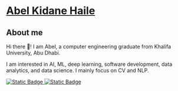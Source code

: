 # [Abel Kidane Haile](https://github.com/AbelKidaneHaile)

<p align="center">
  <!--img width="50%"  src="https://github-readme-stats.vercel.app/api?username=AbelKidaneHaile&count_private=true&show_icons=true&include_all_commits=false&hide_border=true&hide_title=true" />
  <img width="42%"  src="https://github-readme-streak-stats.herokuapp.com/?user=AbelKidaneHaile&hide_border=true" /-->
 
</p>




## About me
Hi there 👋! I am Abel, a computer engineering graduate from Khalifa University, Abu Dhabi. 

I am interested in AI, ML, deep learning, software development, data analytics, and data science. I mainly focus on CV and NLP.
<div>
  <a href="https://www.linkedin.com/in/abel-kidane-02793b221/" ><img alt="Static Badge" src="https://img.shields.io/badge/LinkedIn-Abel%20Kidane%20Haile-blue?logo=linkedin"> 
  <a href="https://github.com/AbelKidaneHaile" ><img alt="Static Badge" src="https://img.shields.io/badge/GitHub-AbelKidaneHaile-green?logo=github">
</div>
